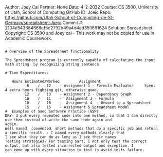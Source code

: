 Author:     Joey Cai
Partner:    None
Date:       4-2-2022
Course:     CS 3500, University of Utah, School of Computing
GitHub ID:  Joeic
Repo:      https://github.com/Utah-School-of-Computing-de-St-Germain/spreadsheet-Joeic
Commit #:   2104d543684666cf5d2792b49a4d4ad350661624
Solution:   Spreadsheet
Copyright:  CS 3500 and Joey cai - This work may not be copied for use in Academic Coursework.
```

# Overview of the Spreadsheet functionality

The Spreadsheet program is currently capable of calculating the input math string  by recognizing string sentence

# Time Expenditures:

   Hours Estimated/Worked         Assignment                      
          6    /   12    - Assignment 1 - Formula Evaluator     Spent 4 extra hours fighting git, otherwise good.
         12    /   13    - Assignment 2 - Dependency Graph      
         10    /   11    -  Assignment 3 - Formula 
         10    /   10    -  Assignment 4  - Onward to a Spreadsheet
         15    /   15    - Assignment 5 Spreadsheet Model
#  Examples of Good Software Practice (GSP)
DRY- I put every repeated code into one method, so that I can directly use them instead of write the same code again and 
again.
Well named, commented, short methods that do a specific job and return a specific result. - I named every methods clearly that 
I see what they can do as long as I see their names
Testing strategies- For testing part, I not only test the correct output, but also tested incorrected output and exception. I 
can come up with every situation to test to avoid tests failure.
